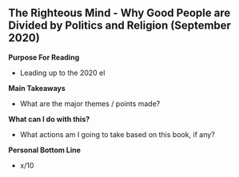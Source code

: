 ## The Righteous Mind - Why Good People are Divided by Politics and Religion (September 2020)

**Purpose For Reading**
- Leading up to the 2020 el
 
**Main Takeaways**
- What are the major themes / points made?

**What can I do with this?**
- What actions am I going to take based on this book, if any?

**Personal Bottom Line**
- x/10
<!--stackedit_data:
eyJoaXN0b3J5IjpbLTM3NzU5ODAyNF19
-->